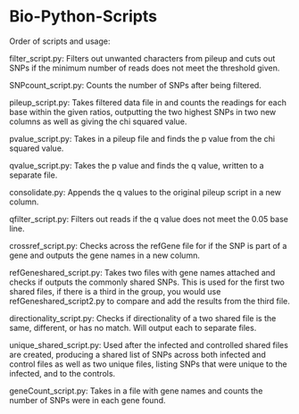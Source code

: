 # Bio-Python-Scripts

Order of scripts and usage:

filter_script.py: Filters out unwanted characters from pileup and cuts out SNPs if the minimum number of reads does not meet the threshold given.

SNPcount_script.py: Counts the number of SNPs after being filtered.

pileup_script.py: Takes filtered data file in and counts the readings for each base within the given ratios, outputting the two highest SNPs in two new columns as well as giving the chi squared value.

pvalue_script.py: Takes in a pileup file and finds the p value from the chi squared value.

qvalue_script.py: Takes the p value and finds the q value, written to a separate file.

consolidate.py: Appends the q values to the original pileup script in a new column.

qfilter_script.py: Filters out reads if the q value does not meet the 0.05 base line.

crossref_script.py: Checks across the refGene file for if the SNP is part of a gene and outputs the gene names in a new column.

refGeneshared_script.py: Takes two files with gene names attached and checks if outputs the commonly shared SNPs.  This is used for the first two shared files, if there is a third in the group, you would use refGeneshared_script2.py to compare and add the results from the third file.

directionality_script.py: Checks if directionality of a two shared file is the same, different, or has no match.  Will output each to separate files.

unique_shared_script.py: Used after the infected and controlled shared files are created, producing a shared list of SNPs across both infected and control files as well as two unique files, listing SNPs that were unique to the infected, and to the controls. 

geneCount_script.py: Takes in a file with gene names and counts the number of SNPs were in each gene found.
